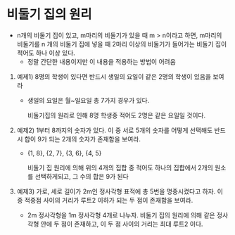# 비둘기 집의 원리

* n개의 비둘기 집이 있고, m마리의 비둘기가 있을 때 m > n이라고 하면, m마리의 비둘기를 n 개의 비둘기 집에 넣을 때 2마리 이상의 비둘기가 들어가는 비둘기 집이 적어도 하나 이상 있다.
  * 정말 간단한 내용이지만 이 내용을 적용하는 방법이 어려움



1. 예제1) 8명의 학생이 있다면 반드시 생일의 요일이 같은 2명의 학생이 있음을 보여라

   * 생일의 요일은 월~일요일 총 7가지 경우가 있다.

     비둘기집의 원리로 인해 8명 학생중 적어도 2명은 같은 요일일 것이다.

2. 예제2) 1부터 8까지의 숫자가 있다. 이 중 서로 5개의 숫자를 어떻게 선택해도 반드시 합이 9가 되는 2개의 숫자가 존재함을 보여라.

   * {1, 8}, {2, 7}, {3, 6}, {4, 5}

     비둘기 집 원리에 의해 위의 4개의 집합 중 적어도 하나의 집합에서 2개의 원소를 선택하게되고, 그 수의 합은 9가 된다

3. 예제3) 가로, 세로 길이가 2m인 정사각형 표적에 총 5번을 명중시켰다고 하자. 이 중 적중점 사이의 거리가 루트2 이하가 되는 두 점이 존재함을 보여라.

   * 2m 정사각형을 1m 정사각형 4개로 나누자. 비둘기 집의 원리에 의해 같은 정사각형 안에 두 점이 존재하고, 이 두 점 사이의 거리는 최대 루트2 이다.